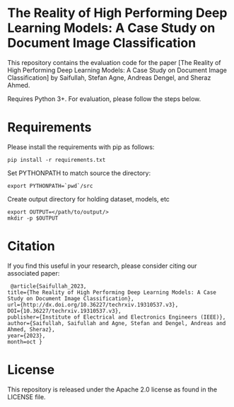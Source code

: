 # The Reality of High Performing Deep Learning Models: A Case Study on Document Image Classification
This repository contains the evaluation code for the paper [The Reality of High Performing Deep Learning Models: A Case Study on
Document Image Classification] by Saifullah, Stefan Agne, Andreas Dengel, and Sheraz Ahmed.

Requires Python 3+. For evaluation, please follow the steps below.

# Requirements
Please install the requirements with pip as follows:
```
pip install -r requirements.txt
```

Set PYTHONPATH to match source the directory:
```
export PYTHONPATH=`pwd`/src
```

Create output directory for holding dataset, models, etc
```
export OUTPUT=</path/to/output/>
mkdir -p $OUTPUT
```

# Citation
If you find this useful in your research, please consider citing our associated paper:
```
 @article{Saifullah_2023,
title={The Reality of High Performing Deep Learning Models: A Case Study on Document Image Classification},
url={http://dx.doi.org/10.36227/techrxiv.19310537.v3},
DOI={10.36227/techrxiv.19310537.v3},
publisher={Institute of Electrical and Electronics Engineers (IEEE)},
author={Saifullah, Saifullah and Agne, Stefan and Dengel, Andreas and Ahmed, Sheraz},
year={2023},
month=oct }
```

# License
This repository is released under the Apache 2.0 license as found in the LICENSE file.
